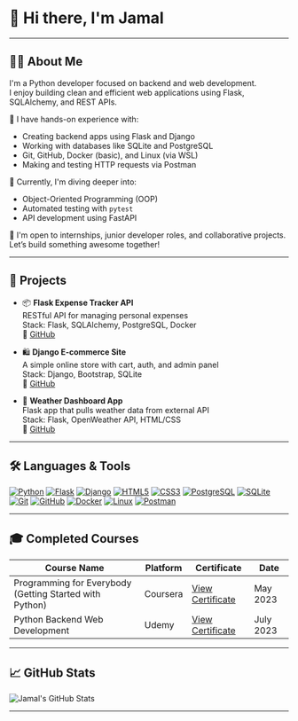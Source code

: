 # 👋 Hi there, I'm Jamal

---

## 🧑‍💻 About Me

I'm a Python developer focused on backend and web development.  
I enjoy building clean and efficient web applications using Flask, SQLAlchemy, and REST APIs.

🔹 I have hands-on experience with:
- Creating backend apps using Flask and Django
- Working with databases like SQLite and PostgreSQL
- Git, GitHub, Docker (basic), and Linux (via WSL)
- Making and testing HTTP requests via Postman

🌱 Currently, I'm diving deeper into:
- Object-Oriented Programming (OOP)
- Automated testing with `pytest`
- API development using FastAPI

💬 I'm open to internships, junior developer roles, and collaborative projects.  
Let’s build something awesome together!

---

## 🚀 Projects

- 📦 **Flask Expense Tracker API**  
  RESTful API for managing personal expenses  
  Stack: Flask, SQLAlchemy, PostgreSQL, Docker  
  🔗 [GitHub](https://github.com/yourusername/expense-tracker-api)

- 🛍️ **Django E-commerce Site**  
  A simple online store with cart, auth, and admin panel  
  Stack: Django, Bootstrap, SQLite  
  🔗 [GitHub](https://github.com/yourusername/django-store)

- 🧪 **Weather Dashboard App**  
  Flask app that pulls weather data from external API  
  Stack: Flask, OpenWeather API, HTML/CSS  
  🔗 [GitHub](https://github.com/yourusername/weather-dashboard)

---

## 🛠️ Languages & Tools

[![Python](https://img.shields.io/badge/Python-3776AB?style=for-the-badge&logo=python&logoColor=white)](https://www.python.org/)
[![Flask](https://img.shields.io/badge/Flask-000000?style=for-the-badge&logo=flask&logoColor=white)](https://flask.palletsprojects.com/)
[![Django](https://img.shields.io/badge/Django-092E20?style=for-the-badge&logo=django&logoColor=white)](https://www.djangoproject.com/)
[![HTML5](https://img.shields.io/badge/HTML5-E34F26?style=for-the-badge&logo=html5&logoColor=white)](https://developer.mozilla.org/en-US/docs/Web/HTML)
[![CSS3](https://img.shields.io/badge/CSS3-1572B6?style=for-the-badge&logo=css3&logoColor=white)](https://developer.mozilla.org/en-US/docs/Web/CSS)
[![PostgreSQL](https://img.shields.io/badge/PostgreSQL-316192?style=for-the-badge&logo=postgresql&logoColor=white)](https://www.postgresql.org/)
[![SQLite](https://img.shields.io/badge/SQLite-003B57?style=for-the-badge&logo=sqlite&logoColor=white)](https://www.sqlite.org/)
[![Git](https://img.shields.io/badge/Git-F05032?style=for-the-badge&logo=git&logoColor=white)](https://git-scm.com/)
[![GitHub](https://img.shields.io/badge/GitHub-181717?style=for-the-badge&logo=github&logoColor=white)](https://github.com/)
[![Docker](https://img.shields.io/badge/Docker-2496ED?style=for-the-badge&logo=docker&logoColor=white)](https://www.docker.com/)
[![Linux](https://img.shields.io/badge/Linux-FCC624?style=for-the-badge&logo=linux&logoColor=black)](https://www.linux.org/)
[![Postman](https://img.shields.io/badge/Postman-FF6C37?style=for-the-badge&logo=postman&logoColor=white)](https://www.postman.com/)

---

## 🎓 Completed Courses

| Course Name                                             | Platform     | Certificate                                                                 | Date       |
|---------------------------------------------------------|--------------|-----------------------------------------------------------------------------|------------|
| Programming for Everybody (Getting Started with Python) | Coursera     | [View Certificate](https://github.com/JamalPolchayev/JamalPolchayev/blob/main/assets/Coursera%205CYHVY83N5DJ.pdf) | May 2023   |
| Python Backend Web Development                          | Udemy        | [View Certificate](https://github.com/JamalPolchayev/JamalPolchayev/blob/main/assets/udemy%20python%20certificate.pdf)                                         | July 2023  |


---

## 📈 GitHub Stats

![Jamal's GitHub Stats](https://github-readme-stats.vercel.app/api?username=yourusername&show_icons=true&theme=tokyonight)

---

